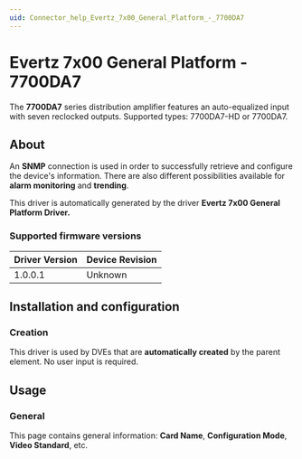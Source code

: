 ```yaml
---
uid: Connector_help_Evertz_7x00_General_Platform_-_7700DA7
---
```


# Evertz 7x00 General Platform - 7700DA7

The **7700DA7** series distribution amplifier features an auto-equalized input with seven reclocked outputs. Supported types: 7700DA7-HD or 7700DA7.

## About

An **SNMP** connection is used in order to successfully retrieve and configure the device's information. There are also different possibilities available for **alarm monitoring** and **trending**.

This driver is automatically generated by the driver **Evertz 7x00 General Platform Driver.**

### Supported firmware versions

| **Driver Version** | **Device Revision** |
|--------------------|---------------------|
| 1.0.0.1            | Unknown             |

## Installation and configuration

### Creation

This driver is used by DVEs that are **automatically created** by the parent element. No user input is required.

## Usage

### General

This page contains general information: **Card Name**, **Configuration Mode**, **Video Standard**, etc.
